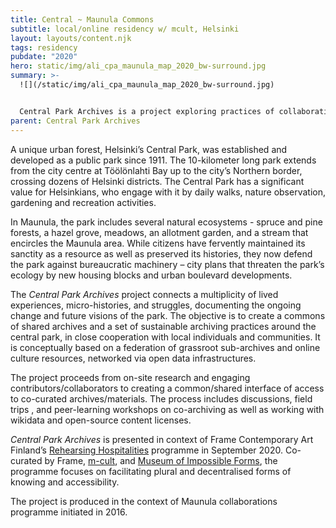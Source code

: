 ```yaml
---
title: Central ~ Maunula Commons
subtitle: local/online residency w/ mcult, Helsinki
layout: layouts/content.njk
tags: residency
pubdate: "2020"
hero: static/img/ali_cpa_maunula_map_2020_bw-surround.jpg
summary: >-
  ![](/static/img/ali_cpa_maunula_map_2020_bw-surround.jpg)


  Central Park Archives is a project exploring practices of collaborative archiving together with communities and residents of Maunula. The long-term project is inaugurated in Spring 2020 as a local/online residency with **Susanna Ånäs** and **Ali Akbar Mehta**, who have an artistic practice dealing with archives and the commons.
parent: Central Park Archives
---
```

A unique urban forest, Helsinki’s Central Park, was established and developed as a public park since 1911. The 10-kilometer long park extends from the city centre at Töölönlahti Bay up to the city’s Northern border, crossing dozens of Helsinki districts. The Central Park has a significant value for Helsinkians, who engage with it by daily walks, nature observation, gardening and recreation activities.

In Maunula, the park includes several natural ecosystems - spruce and pine forests, a hazel grove, meadows, an allotment garden, and a stream that encircles the Maunula area. While citizens have fervently maintained its sanctity as a resource as well as preserved its histories, they now defend the park against bureaucratic machinery – city plans that threaten the park’s ecology by new housing blocks and urban boulevard developments.

The *Central Park Archives* project connects a multiplicity of lived experiences, micro-histories, and struggles, documenting the ongoing change and future visions of the park. The objective is to create a commons of shared archives and a set of sustainable archiving practices around the central park, in close cooperation with local individuals and communities. It is conceptually based on a federation of grassroot sub-archives and online culture resources, networked via open data infrastructures.

The project proceeds from on-site research and engaging contributors/collaborators to creating a common/shared interface of access to co-curated archives/materials. The process includes discussions, field trips , and peer-learning workshops on co-archiving as well as working with wikidata and open-source content licenses.

*Central Park Archives* is presented in context of Frame Contemporary Art Finland’s [Rehearsing Hospitalities](https://frame-finland.fi/en/ohjelma/rehearsing-hospitalities/) programme in September 2020. Co-curated by Frame, [m-cult](https://www.m-cult.org/index.php/), and [Museum of Impossible Forms](https://museumofimpossibleforms.org/), the programme focuses on facilitating plural and decentralised forms of knowing and accessibility.

The project is produced in the context of Maunula collaborations programme initiated in 2016.